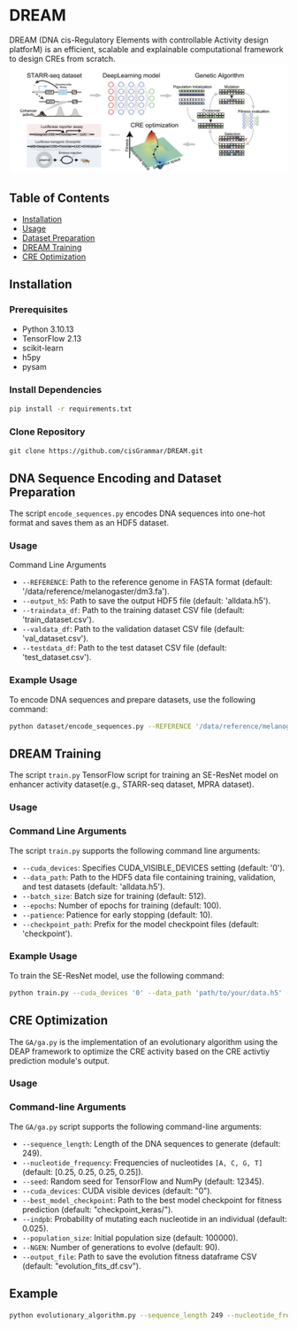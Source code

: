 # DREAM

DREAM (DNA cis-Regulatory Elements with controllable Activity design platforM) is an efficient, scalable and explainable computational framework to design CREs from scratch. 
![flowchart](https://github.com/cisGrammar/DREAM/blob/master/img/dream_fig.jpg)

## Table of Contents

- [Installation](#installation)
- [Usage](#usage)
- [Dataset Preparation](#Dataset)
- [DREAM Training](#DREAM)
- [CRE Optimization](#CRE)

## Installation

### Prerequisites

- Python 3.10.13
- TensorFlow 2.13
- scikit-learn
- h5py
- pysam

### Install Dependencies

```bash
pip install -r requirements.txt
```
### Clone Repository

```
git clone https://github.com/cisGrammar/DREAM.git
```

## DNA Sequence Encoding and Dataset Preparation

The script `encode_sequences.py` encodes DNA sequences into one-hot format and saves them as an HDF5 dataset.

### Usage

Command Line Arguments
- `--REFERENCE`: Path to the reference genome in FASTA format (default: '/data/reference/melanogaster/dm3.fa').
- `--output_h5`: Path to save the output HDF5 file (default: 'alldata.h5').
- `--traindata_df`: Path to the training dataset CSV file (default: 'train_dataset.csv').
- `--valdata_df`: Path to the validation dataset CSV file (default: 'val_dataset.csv').
- `--testdata_df`: Path to the test dataset CSV file (default: 'test_dataset.csv').
### Example Usage
To encode DNA sequences and prepare datasets, use the following command:
```bash
python dataset/encode_sequences.py --REFERENCE '/data/reference/melanogaster/dm3.fa' --output_h5 'alldata.h5' --traindata_df 'train_dataset.csv' --valdata_df 'val_dataset.csv' --testdata_df 'test_dataset.csv'

```

## DREAM Training

 The script `train.py` TensorFlow script for training an SE-ResNet model on enhancer activity dataset(e.g., STARR-seq dataset, MPRA dataset).
### Usage

### Command Line Arguments

The script `train.py` supports the following command line arguments:

- `--cuda_devices`: Specifies CUDA_VISIBLE_DEVICES setting (default: '0').
- `--data_path`: Path to the HDF5 data file containing training, validation, and test datasets (default: 'alldata.h5').
- `--batch_size`: Batch size for training (default: 512).
- `--epochs`: Number of epochs for training (default: 100).
- `--patience`: Patience for early stopping (default: 10).
- `--checkpoint_path`: Prefix for the model checkpoint files (default: 'checkpoint').

### Example Usage

To train the SE-ResNet model, use the following command:

```bash
python train.py --cuda_devices '0' --data_path 'path/to/your/data.h5' --batch_size 512 --epochs 100 --patience 10 --checkpoint_path 'your_checkpoint_prefix'
```

## CRE Optimization
The `GA/ga.py` is the implementation of an evolutionary algorithm using the DEAP framework to optimize the CRE activity based on the CRE activtiy prediction module's output.

### Usage
### Command-line Arguments
The `GA/ga.py` script supports the following command-line arguments:

- `--sequence_length`: Length of the DNA sequences to generate (default: 249).
- `--nucleotide_frequency`: Frequencies of nucleotides `[A, C, G, T]` (default: [0.25, 0.25, 0.25, 0.25]).
- `--seed`: Random seed for TensorFlow and NumPy (default: 12345).
- `--cuda_devices`: CUDA visible devices (default: "0").
- `--best_model_checkpoint`: Path to the best model checkpoint for fitness prediction (default: "checkpoint_keras/").
- `--indpb`: Probability of mutating each nucleotide in an individual (default: 0.025).
- `--population_size`: Initial population size (default: 100000).
- `--NGEN`: Number of generations to evolve (default: 90).
- `--output_file`: Path to save the evolution fitness dataframe CSV (default: "evolution_fits_df.csv").
## Example
```bash
python evolutionary_algorithm.py --sequence_length 249 --nucleotide_frequency 0.25 0.25 0.25 0.25 --seed 12345 --cuda_devices "0" --best_model_checkpoint "/path/to/best_model/" --indpb 0.025 --population_size 100000 --NGEN 90 --output_file "/path/to/output.csv"
```